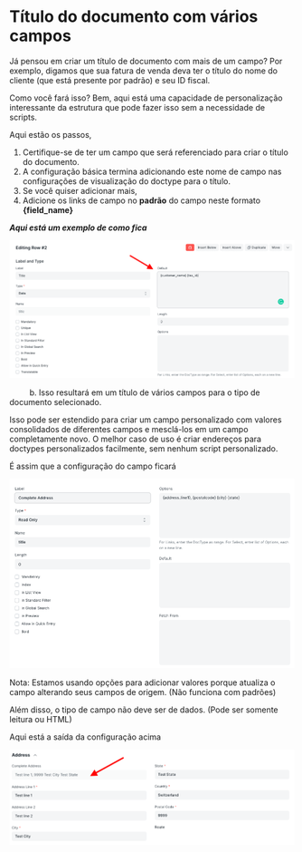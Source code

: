 # Título do documento com vários campos


Já pensou em criar um título de documento com mais de um campo? Por exemplo, digamos que sua fatura de venda deva ter o título do nome do cliente (que está presente por padrão) e seu ID fiscal.


Como você fará isso? Bem, aqui está uma capacidade de personalização interessante da estrutura que pode fazer isso sem a necessidade de scripts.


Aqui estão os passos,


1. Certifique-se de ter um campo que será referenciado para criar o título do documento.
2. A configuração básica termina adicionando este nome de campo nas configurações de visualização do doctype para o título.
3. Se você quiser adicionar mais,
4. Adicione os links de campo no **padrão** do campo neste formato **{field\_name}**


***Aqui está um exemplo de como fica***


![](/files/Eb81KLe.png)


         b. Isso resultará em um título de vários campos para o tipo de documento selecionado.


Isso pode ser estendido para criar um campo personalizado com valores consolidados de diferentes campos e mesclá-los em um campo completamente novo. O melhor caso de uso é criar endereços para doctypes personalizados facilmente, sem nenhum script personalizado.


É assim que a configuração do campo ficará


![](/files/FXuN3dK.png)


Nota: Estamos usando opções para adicionar valores porque atualiza o campo alterando seus campos de origem. (Não funciona com padrões)


Além disso, o tipo de campo não deve ser de dados. (Pode ser somente leitura ou HTML)


Aqui está a saída da configuração acima


![](/files/gHpmXZY.png)

